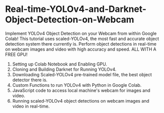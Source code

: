 # Real-time-YOLOv4-and-Darknet-Object-Detection-on-Webcam
Implement YOLOv4 Object Detection on your Webcam from within Google Colab! This tutorial uses scaled-YOLOv4, the most fast and accurate object detection system there currently is. Perform object detections in real-time on webcam images and video with high accuracy and speed. ALL WITH A FREE GPU!


1. Setting up Colab Notebook and Enabling GPU.
2. Cloning and Building Darknet for Running YOLOv4.
3. Downloading Scaled-YOLOv4 pre-trained model file, the best object detector there is.
4. Custom Functions to run YOLOv4 with Python in Google Colab.
5. JavaScript code to access local machine's webcam for images and video.
6. Running scaled-YOLOv4 object detections on webcam images and video in real-time.
